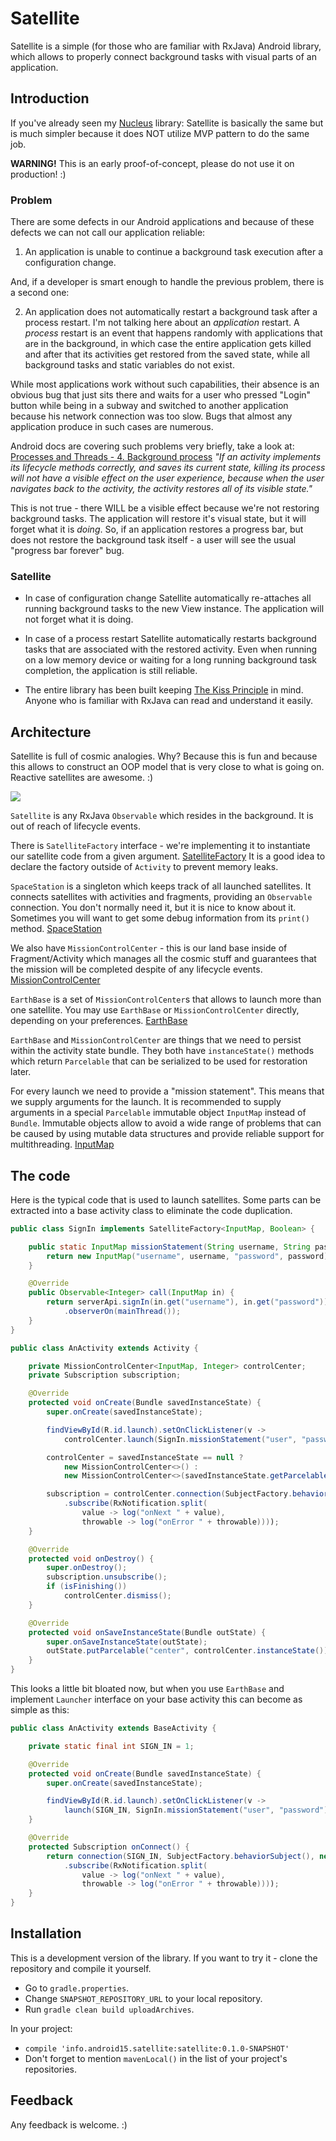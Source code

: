 Satellite
=======

Satellite is a simple (for those who are familiar with RxJava) Android library, which allows
to properly connect background tasks with visual parts of an application.

## Introduction

If you've already seen my [Nucleus](https://github.com/konmik/nucleus) library:
Satellite is basically the same but is much simpler because it does NOT utilize MVP pattern
to do the same job.

**WARNING!** This is an early proof-of-concept, please do not use it on production! :)

### Problem

There are some defects in our Android applications and because of these defects we can not call
our application reliable:

1. An application is unable to continue a background task execution after a configuration change.

And, if a developer is smart enough to handle the previous problem, there is a second one:

2. An application does not automatically restart a background task after a process restart.
I'm not talking here about an *application* restart. A *process* restart is an event that happens randomly with
applications that are in the background, in which case the entire application gets killed and after
that its activities get restored from the saved state, while all background tasks and static variables
do not exist.

While most applications work without such capabilities, their absence is an obvious bug that just sits there
and waits for a user who pressed "Login" button while being in a subway and switched to another application
because his network connection was too slow. Bugs that almost any application produce in such cases
are numerous.

Android docs are covering such problems very briefly, take a look at:
[Processes and Threads - 4. Background process](http://developer.android.com/guide/components/processes-and-threads.html#Lifecycle)
*"If an activity implements its lifecycle methods correctly, and saves
its current state, killing its process will not have a visible effect on
the user experience, because when the user navigates back to the activity,
the activity restores all of its visible state."*

This is not true - there WILL be a visible effect because we're not restoring background tasks.
The application will restore it's visual state, but it will forget what it is *doing*.
So, if an application restores a progress bar, but does not restore the background task itself -
a user will see the usual "progress bar forever" bug.

### Satellite

* In case of configuration change Satellite automatically re-attaches
all running background tasks to the new View instance.
The application will not forget what it is doing.

* In case of a process restart Satellite automatically restarts background tasks that
are associated with the restored activity. Even when running on a low memory device or
waiting for a long running background task completion, the application is still reliable.

* The entire library has been built keeping [The Kiss Principle](https://people.apache.org/~fhanik/kiss.html) in mind.
Anyone who is familiar with RxJava can read and understand it easily.

## Architecture

Satellite is full of cosmic analogies. Why? Because this is fun and because this allows
to construct an OOP model that is very close to what is going on. Reactive satellites are awesome. :)

![](https://github.com/konmik/satellite/blob/images2/images/satellite.png)

`Satellite` is any RxJava `Observable` which resides in the background.
It is out of reach of lifecycle events.

There is `SatelliteFactory` interface - we're implementing it to instantiate our satellite code
from a given argument. [SatelliteFactory](https://github.com/konmik/satellite/blob/master/satellite/src/main/java/satellite/SatelliteFactory.java)
It is a good idea to declare the factory outside of `Activity` to prevent memory leaks.

`SpaceStation` is a singleton which keeps track of all launched
satellites. It connects satellites with activities and fragments, providing an `Observable` connection.
You don't normally need it, but it is nice to know about it.
Sometimes you will want to get some debug information from its `print()` method.
[SpaceStation](https://github.com/konmik/satellite/blob/master/satellite/src/main/java/satellite/SpaceStation.java)

We also have `MissionControlCenter` - this is our land base inside of Fragment/Activity which manages all
the cosmic stuff and guarantees that the mission will be completed despite of any lifecycle events.
[MissionControlCenter](https://github.com/konmik/satellite/blob/master/satellite/src/main/java/satellite/MissionControlCenter.java)

`EarthBase` is a set of `MissionControlCenter`s that allows to launch more than one satellite.
You may use `EarthBase` or `MissionControlCenter` directly, depending on your preferences.
[EarthBase](https://github.com/konmik/satellite/blob/master/satellite/src/main/java/satellite/EarthBase.java)

`EarthBase` and `MissionControlCenter` are things that we need to persist within the activity state bundle.
They both have `instanceState()` methods which return `Parcelable` that can be serialized to be used for restoration later.

For every launch we need to provide a "mission statement". This means that we supply arguments for the launch.
It is recommended to supply arguments in a special `Parcelable` immutable object `InputMap` instead of `Bundle`.
Immutable objects allow to avoid a wide range of problems that can be caused by using mutable
data structures and provide reliable support for multithreading.
[InputMap](https://github.com/konmik/satellite/blob/master/satellite/src/main/java/satellite/io/InputMap.java)

## The code

Here is the typical code that is used to launch satellites. Some parts can be extracted into a base activity class
to eliminate the code duplication.

```java
public class SignIn implements SatelliteFactory<InputMap, Boolean> {

    public static InputMap missionStatement(String username, String password) {
        return new InputMap("username", username, "password", password);
    }

    @Override
    public Observable<Integer> call(InputMap in) {
        return serverApi.signIn(in.get("username"), in.get("password"))
            .observerOn(mainThread());
    }
}

public class AnActivity extends Activity {

    private MissionControlCenter<InputMap, Integer> controlCenter;
    private Subscription subscription;

    @Override
    protected void onCreate(Bundle savedInstanceState) {
        super.onCreate(savedInstanceState);

        findViewById(R.id.launch).setOnClickListener(v ->
            controlCenter.launch(SignIn.missionStatement("user", "password")));

        controlCenter = savedInstanceState == null ?
            new MissionControlCenter<>() :
            new MissionControlCenter<>(savedInstanceState.getParcelable("center"));

        subscription = controlCenter.connection(SubjectFactory.behaviorSubject(), new SignIn())
            .subscribe(RxNotification.split(
                value -> log("onNext " + value),
                throwable -> log("onError " + throwable))));
    }

    @Override
    protected void onDestroy() {
        super.onDestroy();
        subscription.unsubscribe();
        if (isFinishing())
            controlCenter.dismiss();
    }

    @Override
    protected void onSaveInstanceState(Bundle outState) {
        super.onSaveInstanceState(outState);
        outState.putParcelable("center", controlCenter.instanceState());
    }
}
```

This looks a little bit bloated now, but when you use `EarthBase` and implement `Launcher` interface on your
base activity this can become as simple as this:

```java
public class AnActivity extends BaseActivity {

    private static final int SIGN_IN = 1;

    @Override
    protected void onCreate(Bundle savedInstanceState) {
        super.onCreate(savedInstanceState);

        findViewById(R.id.launch).setOnClickListener(v ->
            launch(SIGN_IN, SignIn.missionStatement("user", "password")));
    }

    @Override
    protected Subscription onConnect() {
        return connection(SIGN_IN, SubjectFactory.behaviorSubject(), new SignIn())
            .subscribe(RxNotification.split(
                value -> log("onNext " + value),
                throwable -> log("onError " + throwable))));
    }
}
```

## Installation

This is a development version of the library.
If you want to try it - clone the repository and compile it yourself.

* Go to `gradle.properties`.
* Change `SNAPSHOT_REPOSITORY_URL` to your local repository.
* Run `gradle clean build uploadArchives`.

In your project:

* `compile 'info.android15.satellite:satellite:0.1.0-SNAPSHOT'`
* Don't forget to mention `mavenLocal()` in the list of your project's repositories.

## Feedback

Any feedback is welcome. :)

